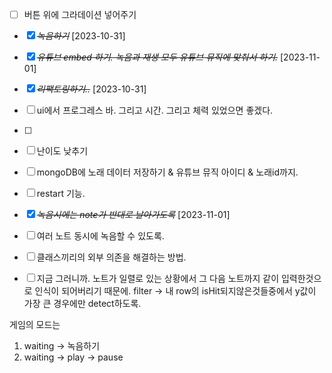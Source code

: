 - [ ] 버튼 위에 그라데이션 넣어주기

* [x] ~~_녹음하기_~~ [2023-10-31]

* [x] ~~_유튜브 embed 하기. 녹음과 재생 모두 유튜브 뮤직에 맞춰서 하기._~~ [2023-11-01]

* [x] ~~_리팩토링하기.._~~ [2023-10-31]

* [ ] ui에서 프로그레스 바. 그리고 시간. 그리고 체력 있었으면 좋겠다.

* [ ]

* [ ] 난이도 낮추기

* [ ] mongoDB에 노래 데이터 저장하기 & 유튜브 뮤직 아이디 & 노래id까지.

* [ ] restart 기능.

* [x] ~~_녹음시에는 note가 반대로 날아가도록_~~ [2023-11-01]

* [ ] 여러 노트 동시에 녹음할 수 있도록.

* [ ] 클래스끼리의 외부 의존을 해결하는 방법.

* [ ] 지금 그러니까. 노트가 일렬로 있는 상황에서
      그 다음 노트까지 같이 입력한것으로 인식이 되어버리기 때문에.
      filter -> 내 row의 isHit되지않은것들중에서 y값이 가장 큰 경우에만 detect하도록.

게임의 모드는

1. waiting -> 녹음하기
2. waiting -> play -> pause
